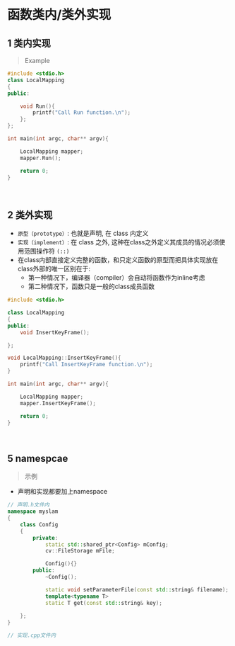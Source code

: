 
&emsp;
# 函数类内/类外实现
## 1 类内实现
>Example
```c++
#include <stdio.h>
class LocalMapping
{
public:

    void Run(){
        printf("Call Run function.\n");
    };
};

int main(int argc, char** argv){

    LocalMapping mapper;
    mapper.Run();

    return 0;
}
```

&emsp;
## 2 类外实现
- `原型（prototype）`: 也就是声明, 在 class 内定义
- `实现（implement）`: 在 class 之外, 这种在class之外定义其成员的情况必须使用范围操作符 `(::)`
- 在class内部直接定义完整的函数，和只定义函数的原型而把具体实现放在class外部的唯一区别在于:
    - 第一种情况下，编译器（compiler）会自动将函数作为inline考虑
    - 第二种情况下，函数只是一般的class成员函数
```c++
#include <stdio.h>

class LocalMapping
{
public:
    void InsertKeyFrame();

};

void LocalMapping::InsertKeyFrame(){
    printf("Call InsertKeyFrame function.\n");
}

int main(int argc, char** argv){

    LocalMapping mapper;
    mapper.InsertKeyFrame();

    return 0;
}
```

&emsp;
## 5 namespcae


>示例
- 声明和实现都要加上namespace
```c++
// 声明.h文件内
namespace myslam
{
    class Config
    {
        private:
            static std::shared_ptr<Config> mConfig;
            cv::FileStorage mFile;

            Config(){}
        public:
            ~Config();

            static void setParameterFile(const std::string& filename);
            template<typename T>
            static T get(const std::string& key);
            
    };
}

// 实现.cpp文件内

```
